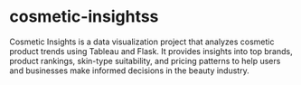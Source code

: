 # cosmetic-insightss
Cosmetic Insights is a data visualization project that analyzes cosmetic product trends using Tableau and Flask. It provides insights into top brands, product rankings, skin-type suitability, and pricing patterns to help users and businesses make informed decisions in the beauty industry.
